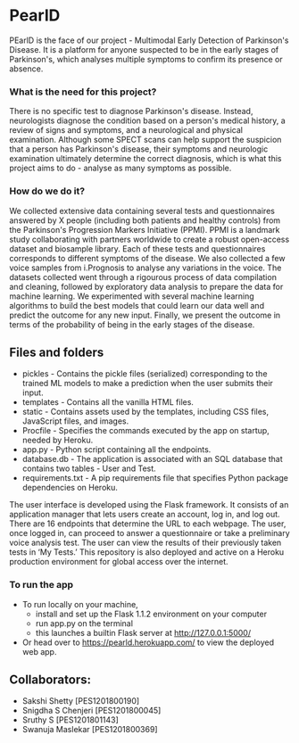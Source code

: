 # PearlD

PEarlD is the face of our project - Multimodal Early Detection of Parkinson's Disease. It is a platform for anyone suspected to be in the early stages of Parkinson's, which analyses multiple symptoms to confirm its presence or absence.  

### What is the need for this project?  
There is no specific test to diagnose Parkinson's disease. Instead, neurologists diagnose the condition based on a person's medical history, a review of signs and symptoms, and a neurological and physical examination. Although some SPECT scans can help support the suspicion that a person has Parkinson's disease, their symptoms and neurologic examination ultimately determine the correct diagnosis, which is what this project aims to do - analyse as many symptoms as possible.

### How do we do it?  
We collected extensive data containing several tests and questionnaires answered by X people (including both patients and healthy controls) from the Parkinson's Progression Markers Initiative (PPMI). PPMI is a landmark study collaborating with partners worldwide to create a robust open-access dataset and biosample library. Each of these tests and questionnaires corresponds to different symptoms of the disease. We also collected a few voice samples from i.Prognosis to analyse any variations in the voice. The datasets collected went through a rigourous process of data compilation and cleaning, followed by exploratory data analysis to prepare the data for machine learning. We experimented with several machine learning algorithms to build the best models that could learn our data well and predict the outcome for any new input. Finally, we present the outcome in terms of the probability of being in the early stages of the disease.

## Files and folders  
- pickles - Contains the pickle files (serialized) corresponding to the trained ML models to make a prediction when the user submits their input. 
- templates - Contains all the vanilla HTML files.
- static - Contains assets used by the templates, including CSS files, JavaScript files, and images.
- Procfile - Specifies the commands executed by the app on startup, needed by Heroku.
- app.py - Python script containing all the endpoints.
- database.db - The application is associated with an SQL database that contains two tables - User and Test.   
- requirements.txt - A pip requirements file that specifies Python package dependencies on Heroku. 
  
The user interface is developed using the Flask framework. It consists of an application manager that lets users create an account, log in, and log out. There are 16 endpoints that determine the URL to each webpage. The user, once logged in, can proceed to answer a questionnaire or take a preliminary voice analysis test. The user can view the results of their previously taken tests in ‘My Tests.’ This repository is also deployed and active on a Heroku production environment for global access over the internet.   

  
### To run the app  
- To run locally on your machine, 
  -  install and set up the Flask 1.1.2 environment on your computer
  -  run app.py on the terminal
  -  this launches a builtin Flask server at http://127.0.0.1:5000/
- Or head over to https://pearld.herokuapp.com/ to view the deployed web app.  


## Collaborators:
- Sakshi Shetty [PES1201800190]
- Snigdha S Chenjeri [PES1201800045]
- Sruthy S [PES1201801143]
- Swanuja Maslekar [PES1201800369]  
